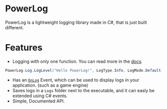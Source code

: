 # PowerLog
PowerLog is a lightweight logging library made in C#, that is just built different.

# Features
* Logging with only one function. You can read more in the [docs](https://github.com/Thev2Andy/PowerLog/wiki).
```cs
PowerLog.Log.LogLevel("Hello PowerLog!", LogType.Info, LogMode.Default);
```

* Has an [`OnLog`](https://github.com/Thev2Andy/PowerLog/wiki/API-Reference#onlog-eventhandlerlogeventargs) Event, which can be used to display logs in your application. (such as a game engine)
* Saves logs in a `Logs` folder next to the executable, and it can easly be extended using C# events.
* Simple, Documented API.
